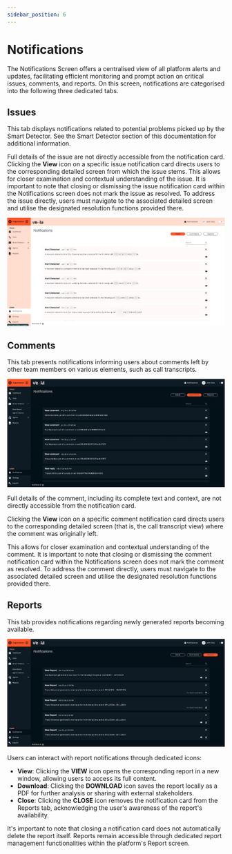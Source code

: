 ```yaml
---
sidebar_position: 6
---
```


# Notifications


The Notifications Screen offers a centralised view of all platform alerts and updates, facilitating efficient monitoring 
and prompt action on critical issues, comments, and reports. On this screen, notifications are categorised into the
 following three dedicated tabs.


## Issues

This tab displays notifications related to potential problems picked up by the Smart Detector. See the Smart Detector 
section of this documentation for additional information.

Full details of the issue are not directly accessible from the notification card. Clicking the **View** icon on a specific issue notification card directs users to the corresponding detailed screen from which the issue stems. This allows for closer examination and contextual understanding of the issue.  It is important to note that closing or dismissing the issue notification card within the Notifications screen does not  mark the issue as resolved. To address the issue directly, users must navigate to the associated detailed screen and  utilise the designated resolution functions provided there.

![alt text](../img/screenshots/notifications-alerts.png)


## Comments

This tab presents notifications informing users about comments left by other team members on various elements, such as call transcripts.

![alt text](../img/screenshots/notifications-comments.png)

Full details of the comment, including its complete text and context, are not directly accessible from the notification card. 
 
Clicking the **View** icon on a specific comment notification card directs users to the corresponding detailed screen (that is, the call transcript view) where the comment was originally left. 

This allows for closer examination and contextual understanding of the comment. It is important to note that closing or dismissing the comment notification card within the Notifications screen does not mark the comment as resolved. To address the comment directly, users must navigate to the associated detailed screen and utilise the designated resolution functions provided there.


## Reports

This tab provides notifications regarding newly generated reports becoming available.

![alt text](../img/screenshots/notifications-reports.png)

Users can interact with report notifications through dedicated icons:

- **View**: Clicking the **VIEW** icon opens the corresponding report in a new window, allowing users to access its full content. 
- **Download**: Clicking the **DOWNLOAD** icon saves the report locally as a PDF for further analysis or sharing with external stakeholders. 
- **Close**: Clicking the **CLOSE** icon removes the notification card from the Reports tab, acknowledging the user's awareness of the report's availability.

It's important to note that closing a notification card does not automatically delete the report itself. Reports remain accessible through dedicated report management functionalities within the platform's Report screen.
